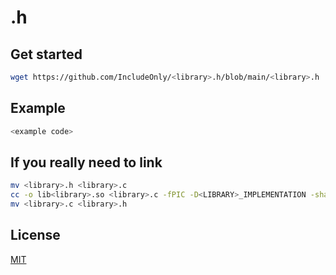 # <library>.h

## Get started

```bash
wget https://github.com/IncludeOnly/<library>.h/blob/main/<library>.h
```

## Example

```c
<example code>
```

## If you really need to link

```bash
mv <library>.h <library>.c
cc -o lib<library>.so <library>.c -fPIC -D<LIBRARY>_IMPLEMENTATION -shared
mv <library>.c <library>.h
```

## License

[MIT](./LICENSE)
